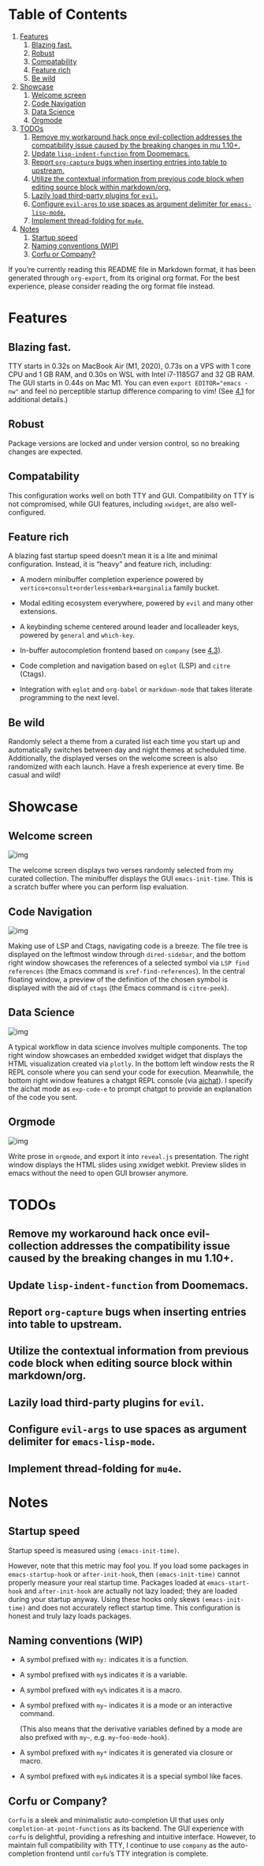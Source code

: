 
# Table of Contents

1.  [Features](#orgd8599c9)
    1.  [Blazing fast.](#org6f63803)
    2.  [Robust](#org706f77f)
    3.  [Compatability](#org144fac7)
    4.  [Feature rich](#org96337d3)
    5.  [Be wild](#orgc7d394e)
2.  [Showcase](#org28a074a)
    1.  [Welcome screen](#org60a36c2)
    2.  [Code Navigation](#orgd73b5bd)
    3.  [Data Science](#org480c02c)
    4.  [Orgmode](#org6f1a258)
3.  [TODOs](#orgfccc8ab)
    1.  [Remove my workaround hack once evil-collection addresses the compatibility issue caused by the breaking changes in mu 1.10+.](#org5f12229)
    2.  [Update `lisp-indent-function` from Doomemacs.](#org2d1de50)
    3.  [Report `org-capture` bugs when inserting entries into table to upstream.](#orgb99e389)
    4.  [Utilize the contextual information from previous code block when editing source block within markdown/org.](#org4d425a0)
    5.  [Lazily load third-party plugins for `evil`.](#orge25c76a)
    6.  [Configure `evil-args` to use spaces as argument delimiter for `emacs-lisp-mode`.](#org40bd2a0)
    7.  [Implement thread-folding for `mu4e`.](#org6c002e7)
4.  [Notes](#orgfa4929c)
    1.  [Startup speed](#orgb20703f)
    2.  [Naming conventions (WIP)](#orgda3e05f)
    3.  [Corfu or Company?](#org3a662f3)

If you&rsquo;re currently reading this README file in Markdown format, it
has been generated through `org-export`, from its original org
format. For the best experience, please consider reading the org
format file instead.


<a id="orgd8599c9"></a>

# Features


<a id="org6f63803"></a>

## Blazing fast.

TTY starts in 0.32s on MacBook Air (M1, 2020), 0.73s on a VPS with 1
core CPU and 1 GB RAM, and 0.30s on WSL with Intel i7-1185G7 and 32 GB
RAM. The GUI starts in 0.44s on Mac M1. You can even `export
EDITOR="emacs -nw"` and feel no perceptible startup difference
comparing to vim! (See [4.1](#orgb20703f) for additional details.)


<a id="org706f77f"></a>

## Robust

Package versions are locked and under version control, so no breaking
changes are expected.


<a id="org144fac7"></a>

## Compatability

This configuration works well on both TTY and GUI. Compatibility on
TTY is not compromised, while GUI features, including `xwidget`, are
also well-configured.


<a id="org96337d3"></a>

## Feature rich

A blazing fast startup speed doesn&rsquo;t mean it is a lite and minimal
configuration.  Instead, it is &ldquo;heavy&rdquo; and feature rich, including:

-   A modern minibuffer completion experience powered by `vertico+consult+orderless+embark+marginalia` family bucket.

-   Modal editing ecosystem everywhere, powered by `evil` and many other extensions.

-   A keybinding scheme centered around leader and localleader keys, powered by `general` and `which-key`.

-   In-buffer autocompletion frontend based on `company` (see [4.3](#org3a662f3)).

-   Code completion and navigation based on `eglot` (LSP) and `citre` (Ctags).

-   Integration with `eglot` and `org-babel` or `markdown-mode` that takes literate programming to the next level.


<a id="orgc7d394e"></a>

## Be wild

Randomly select a theme from a curated list each time you start up and
automatically switches between day and night themes at scheduled time.
Additionally, the displayed verses on the welcome screen is also
randomized with each launch. Have a fresh experience at every time. Be
casual and wild!


<a id="org28a074a"></a>

# Showcase


<a id="org60a36c2"></a>

## Welcome screen

![img](assets/welcome.png)

The welcome screen displays two verses randomly selected from my
curated collection. The minibuffer displays the GUI
`emacs-init-time`.  This is a scratch buffer where you can perform
lisp evaluation.


<a id="orgd73b5bd"></a>

## Code Navigation

![img](assets/lsp-ctags.png)

Making use of LSP and Ctags, navigating code is a breeze. The file
tree is displayed on the leftmost window through `dired-sidebar`, and
the bottom right window showcases the references of a selected symbol
via `LSP find references` (the Emacs command is
`xref-find-references`). In the central floating window, a preview of
the definition of the chosen symbol is displayed with the aid of
`ctags` (the Emacs command is `citre-peek`).


<a id="org480c02c"></a>

## Data Science

![img](assets/data-science.png)

A typical workflow in data science involves multiple components. The
top right window showcases an embedded xwidget widget that displays
the HTML visualization created via `plotly`. In the bottom left window
rests the R REPL console where you can send your code for
execution. Meanwhile, the bottom right window features a chatgpt REPL
console (via [aichat](https://github.com/sigoden/aichat)). I specify
the aichat mode as `exp-code-e` to prompt chatgpt to provide an
explanation of the code you sent.


<a id="org6f1a258"></a>

## Orgmode

![img](assets/reveal-js.png)

Write prose in `orgmode`, and export it into `reveal.js` presentation.
The right window displays the HTML slides using xwidget
webkit. Preview slides in emacs without the need to open GUI browser
anymore.


<a id="orgfccc8ab"></a>

# TODOs


<a id="org5f12229"></a>

## Remove my workaround hack once evil-collection addresses the compatibility issue caused by the breaking changes in mu 1.10+.


<a id="org2d1de50"></a>

## Update `lisp-indent-function` from Doomemacs.


<a id="orgb99e389"></a>

## Report `org-capture` bugs when inserting entries into table to upstream.


<a id="org4d425a0"></a>

## Utilize the contextual information from previous code block when editing source block within markdown/org.


<a id="orge25c76a"></a>

## Lazily load third-party plugins for `evil`.


<a id="org40bd2a0"></a>

## Configure `evil-args` to use spaces as argument delimiter for `emacs-lisp-mode`.


<a id="org6c002e7"></a>

## Implement thread-folding for `mu4e`.


<a id="orgfa4929c"></a>

# Notes


<a id="orgb20703f"></a>

## Startup speed

Startup speed is measured using `(emacs-init-time)`.

However, note that this metric may fool you.  If you load some packages
in `emacs-startup-hook` or `after-init-hook`, then `(emacs-init-time)`
cannot properly measure your real startup time. Packages loaded at
`emacs-start-hook` and `after-init-hook` are actually not lazy loaded;
they are loaded during your startup anyway. Using these hooks only
skews `(emacs-init-time)` and does not accurately reflect startup
time. This configuration is honest and truly lazy loads packages.


<a id="orgda3e05f"></a>

## Naming conventions (WIP)

-   A symbol prefixed with `my:` indicates it is a function.

-   A symbol prefixed with `my$` indicates it is a variable.

-   A symbol prefixed with `my%` indicates it is a macro.

-   A symbol prefixed with `my~` indicates it is a mode or an interactive command.
    
    (This also means that the derivative variables defined by a mode are
    also prefixed with `my~`, e.g. `my~foo-mode-hook`).

-   A symbol prefixed with `my*` indicates it is generated via closure or macro.

-   A symbol prefixed with `my&` indicates it is a special symbol like faces.


<a id="org3a662f3"></a>

## Corfu or Company?

`Corfu` is a sleek and minimalistic auto-completion UI that uses only
`completion-at-point-functions` as its backend. The GUI experience with
`corfu` is delightful, providing a refreshing and intuitive
interface. However, to maintain full compatibility with TTY, I
continue to use `company` as the auto-completion frontend until `corfu`&rsquo;s
TTY integration is complete.

